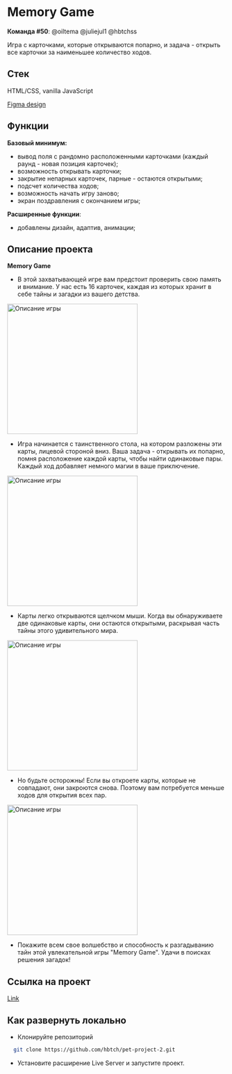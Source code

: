 # Memory Game

**Команда #50**: @oiltema @juliejul1 @hbtchss

Игра с карточками, которые открываются попарно, и задача - открыть все карточки за наименьшее количество ходов.

## Стек

HTML/CSS, vanilla JavaScript

[Figma design](https://www.figma.com/file/lbUXJ70PFqlmJ0EdTWQimJ/Untitled?type=design&node-id=0%3A1&mode=design&t=BRY7xBpHY8kkyuf0-1)

## Функции

**Базовый минимум:**

- вывод поля с рандомно расположенными карточками (каждый раунд - новая позиция карточек);
- возможность открывать карточки;
- закрытие непарных карточек, парные - остаются открытыми;
- подсчет количества ходов;
- возможность начать игру заново;
- экран поздравления с окончанием игры;

**Расширенные функции**:

- добавлены дизайн, адаптив, анимации;

## Описание проекта

**Memory Game**

- В этой захватывающей игре вам предстоит проверить свою память и внимание. У нас есть 16  карточек, каждая из которых хранит в себе тайны и загадки из вашего детства.
  
<img width="300"  alt="Описание игры" src="https://github.com/hbtch/pet-project-2/assets/140416299/504f8bae-23b5-43ec-bad1-083e49e857bb">

- Игра начинается с таинственного стола, на котором разложены эти карты, лицевой стороной вниз. Ваша задача - открывать их попарно, помня расположение каждой карты, чтобы найти одинаковые пары. Каждый ход добавляет немного магии в ваше приключение.

<img width="300"  alt="Описание игры" src="https://github.com/hbtch/pet-project-2/assets/140416299/3c47a7db-2e25-4afb-8b9e-cdf7c7f08f25">

- Карты легко открываются щелчком мыши. Когда вы обнаруживаете две одинаковые карты, они остаются открытыми, раскрывая часть тайны этого удивительного мира.

<img width="300"  alt="Описание игры" src="https://github.com/hbtch/pet-project-2/assets/140416299/a6109526-1016-4dec-85ac-bd136b681d5f">

- Но будьте осторожны! Если вы откроете карты, которые не совпадают, они закроются снова. Поэтому вам потребуется меньше ходов для открытия всех пар.

<img width="300"  alt="Описание игры" src="https://github.com/hbtch/pet-project-2/assets/140416299/f4b24708-4a2b-4c61-8f48-eda188d1d5d5">

- Покажите всем свое волшебство и способность к разгадыванию тайн этой увлекательной игры "Memory Game". Удачи в поисках решения загадок!

## Ссылка на проект

[Link](https://www.google.com/)

## Как развернуть локально

- Клонируйте репозиторий

```bash
  git clone https://github.com/hbtch/pet-project-2.git
```

- Установите расширение Live Server и запустите проект.
